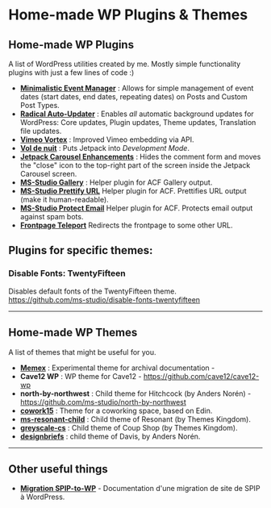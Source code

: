 # Home-made WP Plugins & Themes

## Home-made WP Plugins

A list of WordPress utilities created by me. Mostly simple functionality plugins with just a few lines of code :)

- **[Minimalistic Event Manager](https://github.com/ms-studio/minimalistic-event-manager)** : Allows for simple management of event dates (start dates, end dates, repeating dates) on Posts and Custom Post Types.  
- **[Radical Auto-Updater](https://github.com/ms-studio/radical-auto-updater)** : 
Enables *all* automatic background updates for WordPress: Core updates, Plugin updates, Theme updates, Translation file updates.
- **[Vimeo Vortex](https://github.com/KinoGeneva/vimeo-vortex)** : Improved Vimeo embedding via API.  
- **[Vol de nuit](https://github.com/coursweb/vol-de-nuit)** : Puts Jetpack into *Development Mode*.  
- **[Jetpack Carousel Enhancements](https://github.com/wpromandie/jetpack-carousel-enhancements)** : Hides the comment form and moves the "close" icon to the top-right part of the screen inside the Jetpack Carousel screen.  
- **[MS-Studio Gallery](https://github.com/ms-studio/ms-studio-gallery)** : Helper plugin for ACF Gallery output.  
- **[MS-Studio Prettify URL](https://github.com/ms-studio/pretty-url)**
Helper plugin for ACF. Prettifies URL output (make it human-readable).  
- **[MS-Studio Protect Email](https://github.com/ms-studio/protect-email)**
Helper plugin for ACF. Protects email output against spam bots.  
- **[Frontpage Teleport](https://github.com/ms-studio/frontpage-teleport)**
Redirects the frontpage to some other URL.  

## Plugins for specific themes:

### Disable Fonts: TwentyFifteen
Disables default fonts of the TwentyFifteen theme.  
https://github.com/ms-studio/disable-fonts-twentyfifteen

***

## Home-made WP Themes
A list of themes that might be useful for you.

- **[Memex](https://github.com/1904cc/memex)** : Experimental theme for archival documentation - 
- **Cave12 WP** : WP theme for Cave12 - https://github.com/cave12/cave12-wp
- **north-by-northwest** : Child theme for Hitchcock (by Anders Norén) - https://github.com/ms-studio/north-by-northwest
- **[cowork15](https://github.com/coworking-neuchatel/cowork15)** : Theme for a coworking space, based on Edin. 
- **[ms-resonant-child](https://github.com/ms-studio/ms-resonant-child)** : Child theme of Resonant (by Themes Kingdom).
- **[greyscale-cs](https://github.com/greyscalepress/greyscale-cs)** : Child theme of Coup Shop (by Themes Kingdom).
- **[designbriefs](https://github.com/ms-studio/design-briefs)** : child theme of Davis, by Anders Norén.

***

## Other useful things

- **[Migration SPIP-to-WP](https://cave12.github.io/migration-spip-wp/)** - Documentation d'une migration de site de SPIP à WordPress.  

